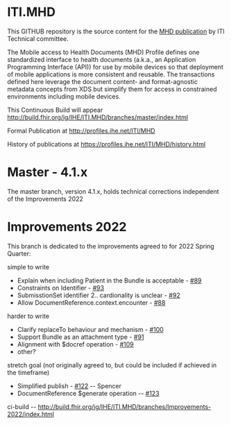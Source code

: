 
# ITI.MHD 
This GITHUB repository is the source content for the [MHD publication](https://profiles.ihe.net/ITI/MHD/) by ITI Technical committee. 

The Mobile access to Health Documents (MHD) Profile defines one standardized interface to 
health documents (a.k.a., an Application Programming Interface (API)) for use by mobile devices 
so that deployment of mobile applications is more consistent and reusable. 
The transactions defined here leverage the document content- and format-agnostic metadata concepts 
from XDS but simplify them for access in constrained environments including mobile devices. 

This Continuous Build will appear http://build.fhir.org/ig/IHE/ITI.MHD/branches/master/index.html

Formal Publication at http://profiles.ihe.net/ITI/MHD

History of publications at https://profiles.ihe.net/ITI/MHD/history.html 

# Master - 4.1.x

The master branch, version 4.1.x, holds technical corrections independent of the Improvements 2022


# Improvements 2022

This branch is dedicated to the improvements agreed to for 2022 Spring Quarter:

simple to write
- Explain when including Patient in the Bundle is acceptable - [#89](https://github.com/IHE/ITI.MHD/issues/89)
- Constraints on Identifier - [#93](https://github.com/IHE/ITI.MHD/issues/93)
- SubmisstionSet identifier 2.. cardionality is unclear - [#92](https://github.com/IHE/ITI.MHD/issues/92)
- Allow DocumentReference.context.encounter - [#88](https://github.com/IHE/ITI.MHD/issues/88)

harder to write
- Clarify replaceTo behaviour and mechanism - [#100](https://github.com/IHE/ITI.MHD/issues/100)
- Support Bundle as an attachment type - [#91](https://github.com/IHE/ITI.MHD/issues/91)
- Alignment with $docref operation - [#109](https://github.com/IHE/ITI.MHD/issues/109)
- other?

stretch goal (not originally agreed to, but could be included if achieved in the timeframe)
- Simplified publish - [#122](https://github.com/IHE/ITI.MHD/issues/122) -- Spencer
- DocumentReference $generate operation -- [#123](https://github.com/IHE/ITI.MHD/issues/123)

ci-build -- http://build.fhir.org/ig/IHE/ITI.MHD/branches/Improvements-2022/index.html

